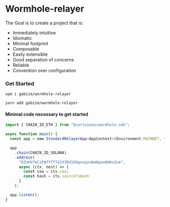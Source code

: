 
# Wormhole-relayer

The Goal is to create a project that is:

* Immediately intuitive
* Idiomatic
* Minimal footprint
* Composable
* Easily extensible
* Good separation of concerns
* Reliable
* Convention over configuration

### Get Started

`npm i gabzim/wormhole-relayer`

`yarn add gabzim/wormhole-relayer`

#### Minimal code necessary to get started

```typescript
import { CHAIN_ID_ETH } from "@certusone/wormhole-sdk";

async function main() {
  const app = new StandardRelayerApp<AppContext>(Environment.MAINNET, { name: "" });

  app
    .chain(CHAIN_ID_SOLANA)
    .address(
      "DZnkkTmCiFWfYTfT41X3Rd1kDgozqzxWaHqsw6W4x2oe",
      async (ctx, nest) => {
        const vaa = ctx.vaa;
        const hash = ctx.sourceTxHash
      }
    );

  app.listen();
}
```
